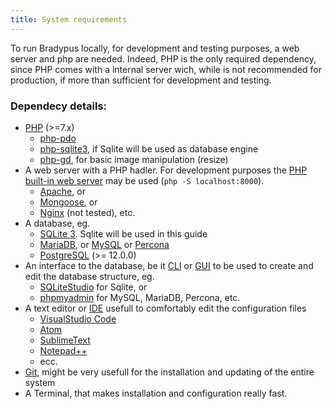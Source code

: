 ```yaml
---
title: System requirements
---
```


To run Bradypus locally, for development and testing purposes, 
a web server and php are needed. Indeed, PHP is the only required
dependency, since PHP comes with a internal server wich, while is not
recommended for production, if more than sufficient for development and testing.


### Dependecy details:
- [PHP](https://www.php.net/) (>=7.x)
    - [php-pdo](https://www.php.net/manual/en/book.pdo.php)
    - [php-sqlite3](https://www.php.net/manual/en/book.sqlite3.php), if Sqlite will be used as database engine
    - [php-gd](https://www.php.net/manual/en/book.image.php), for basic image manipulation (resize)
- A web server with a PHP hadler. For development purposes the 
[PHP built-in web server](https://www.php.net/manual/en/features.commandline.webserver.php)
may be used (`php -S localhost:8000`).
    - [Apache](https://httpd.apache.org/), or
    - [Mongoose](https://github.com/cesanta/mongoose), or
    - [Nginx](https://www.nginx.com/) (not tested), etc.
- A database, eg. 
    - [SQLite 3](https://www.sqlite.org/index.html). Sqlite will be used in this guide
    - [MariaDB](http://go.mariadb.com/), or [MySQL](https://www.mysql.com) or [Percona](https://www.percona.com/)
    - [PostgreSQL](https://www.postgresql.org/) (>= 12.0.0)
- An interface to the database, be it [CLI](https://en.wikipedia.org/wiki/Command-line_interface) 
or [GUI](https://en.wikipedia.org/wiki/Graphical_user_interface) 
to be used to create and edit the database structure, eg.
    - [SQLiteStudio](https://sqlitestudio.pl/) for Sqlite, or
    - [phpmyadmin](https://www.phpmyadmin.net/) for MySQL, MariaDB, Percona, etc.
- A text editor or [IDE](https://en.wikipedia.org/wiki/Integrated_development_environment) 
usefull to comfortably edit the configuration files
    - [VisualStudio Code](https://code.visualstudio.com/)
    - [Atom](https://atom.io/)
    - [SublimeText](https://www.sublimetext.com/)
    - [Notepad++](https://notepad-plus-plus.org/downloads/)
    - ecc.
- [Git](https://git-scm.com/), might be very usefull for the installation and updating of the
entire system
- A Terminal, that makes installation and configuration really fast.